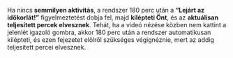 Ha nincs **semmilyen aktivitás**, a rendszer 180 perc után a **“Lejárt az időkorlát!”** figyelmeztetést dobja fel, majd **kilépteti Önt**, és az **aktuálisan teljesített percek elvesznek**. Tehát, ha a videó nézése közben nem kattint a jelenlét igazoló gombra, akkor 180 perc után a rendszer automatikusan kilépteti, és ezen fejezetet elölről szükséges végignéznie, mert az addig teljesített percei elvesznek.